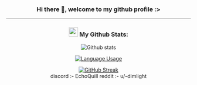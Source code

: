 <div align="center">

### Hi there 👋, welcome to my github profile :>

---

### <img src='https://media1.giphy.com/media/du3J3cXyzhj75IOgvA/giphy.gif?cid=ecf05e47x2g034i9pzwtzzsd3xgg2w9nr94t4tflbbgo3008&rid=giphy.gif' width='25' /> My Github Stats:

![Github stats](https://github-readme-stats.vercel.app/api?username=EchoQuill&title_color=8229ff&icon_color=a361ff&text_color=8229ff&bg_color=000000&&show_icons=true&border_color=da8ff7&count_private=true&include_all_commits=true)

[![Language Usage](https://github-readme-stats.vercel.app/api/top-langs/?username=EchoQuill&layout=compact&title_color=8229ff&icon_color=DA8FF7&text_color=DA8FF7&bg_color=000000&border_color=da8ff7)](https://github.com/anuraghazra/github-readme-stats)

[![GitHub Streak](https://streak-stats.demolab.com?user=echoquill&border=DA8FF7&background=45%2C000000%2C000000&dates=D052FF&stroke=D466F7&currStreakNum=8229FF&excludeDaysLabel=8229FF&fire=EC08FF&ring=A361FF&sideNums=DA8FF7&currStreakLabel=DA8FF7&sideLabels=DA8FF7)](https://git.io/streak-stats)
</br>
discord :- EchoQuill
reddit :- u/-dimlight
</div>



<!--
**EchoQuill/EchoQuill** is a ✨ _special_ ✨ repository because its `README.md` (this file) appears on your GitHub profile.

Here are some ideas to get you started:

- 🔭 I’m currently working on ...
- 🌱 I’m currently learning ...
- 👯 I’m looking to collaborate on ...
- 🤔 I’m looking for help with ...
- 💬 Ask me about ...
- 📫 How to reach me: ...
- 😄 Pronouns: ...
- ⚡ Fun fact: ...
-->
